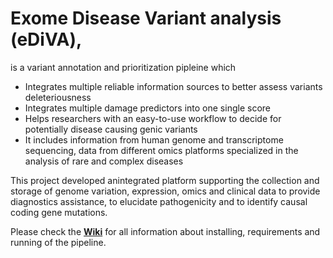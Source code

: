 
# Exome Disease Variant analysis (eDiVA), 
is a variant annotation and prioritization pipleine which
* Integrates multiple reliable information sources to better assess variants deleteriousness
* Integrates multiple damage predictors into one single score
* Helps researchers with an easy-to-use workflow to decide for potentially disease causing genic variants
* It includes information from human genome and transcriptome sequencing, data from different omics platforms specialized in the analysis of rare and complex diseases

This project developed anintegrated platform supporting the collection and storage of genome variation, expression, omics and clinical data to provide diagnostics assistance, to elucidate pathogenicity and to identify causal coding gene mutations.

Please check the **[Wiki](https://github.com/mbosio85/ediva/wiki)** for all information about installing, requirements and running of the pipeline.

<!---
----
Content from Wiki 
----

# Requirements 

List of external tools 

* [nextflow](https://www.nextflow.io/). 
* [Samtools](http://samtools.sourceforge.net/) v1.5
* Python 2.7
* [Bedtools](http://bedtools.readthedocs.io/en/latest/) 2.25
* [Fastqc](http://www.bioinformatics.babraham.ac.uk/projects/fastqc/) 0.11.5
* [Picard](https://broadinstitute.github.io/picard/) 1.119
* [GATK](https://software.broadinstitute.org/gatk/) 3.3+  
* [Bwa](http://bio-bwa.sourceforge.net/) 0.7.10
* [Tabix](http://www.htslib.org/download/)
* [Bcftools](https://samtools.github.io/bcftools/bcftools.html) 
* [dbNSP](ftp://ftp.ncbi.nih.gov/snp/organisms/human_9606/VCF/) database split by snp and indels with
    * bcftools view -v snps dbsnp.vcf.gz | bbcftools norm  -m - > snps.vcf
    * bcftools view -v indels dbsnp.vcf.gz | bbcftools norm  -m - > indels.vcf
* mysql-client

Python packages required:

* numpy 
* scipy 
* pysam
* drmaa
* xlrd 
* xlsxwriter
* MySQL-python
* mysql-connector==2.1.4 
* biopython
* python-tk [with apt-get]

-----

#  NextFlow Configuration 

Once Installed NextFlow, you can run eDiVA with simple one-liners, provided you configure properly NextFlow.
To do so, you will need to edit the profded nextfow.config file, adding your own parameters.

The most basic setup is to run eDiVA locally, for this you simply need to adapt the paths so they will refer to the installed tools in your machine.

**Here an example of the default nextflow.config file for local execution**
```
process {
  executor='local'
  }

env {
    REF='/users/GD/resource/human/hg19/bwa7/hg19.fasta'   
    DBINDEL='/users/GD/resource/human/hg19/databases/dbSNP/dbsnp_138.hg19.indels.vcf'
    DBSNP='/users/GD/resource/human/hg19/databases/dbSNP/dbsnp_138.hg19.snps.vcf'
    BWA='/users/GD/tools/bwa/bwa-0.7.10/bwa'
    EDIVA='/users/tools/ediva/edivatools-code/'
    GATK='/users/GD/tools/GATK/GenomeAnalysisTK-3.3/GenomeAnalysisTK.jar'
    PICARD='/users/GD/tools/picard/picard-tools-1.119/'
    SAMTOOLS='/users/GD/tools/samtools/samtools-1.3.1/samtools'   
    BEDTOOLS='/users/GD/tools/bedtools/bedtools-latest/bin/' 
    EXOME='exome_kit.bed'
    BEDTOOLS='/users/GD/tools/bedtools/bedtools-latest/bin/'
    FASTQC='/users/GD/tools/FastQC/FastQC-0.11.5/fastqc'
    PYTHON='/software/Python2.7/bin/python'
}
```

EXOME parameter is the bed file with the region of the genome covered by your kit. We normally extend the factory specifications by 150bp on each side, then we sort and merge the intervals.


**HPC environment execution configuration **
If you plan to run eDiVA in an HPC environment, please read NextFlow [documentation](https://www.nextflow.io/docs/latest/process.html) about how to do it 

A simple editing for an SGE environment is to change the process field above with the following:
```
    memory '2 GB'
    queue 'long'
    cpus 8
    executor 'sge'
```

If you plan to run each job with a different configuration, bear in mind this is possible to do by overriding the executor parameter when calling nextflow scripts.


----


# Step 1 eDiVA-Predict

This step describes how to launch eDiVA predict on all new samples coming out of  a sequencing machine.

```
nextflow run ~/ediva/edivatools-code/Predict/eDiVA-Predict.nf \
                    --NAME sample_name \
                    --READ1 fastq.read1.gz \
                    --READ2 fastq.read2.gz \
                    --AFFECTED 1
                    --CPU 2 \
                    --OUTF output_folder/ \
                    -w work_folder/  
```

**Parameters**
* NAME : Sample name you want to be in the Bam and VCF files
* READ1 and READ2 : fastq files with the raw reads
* AFFECTED : set to 1 if the sample is affected by the disease. This is optional and default is 0 
* CPU : number of CPUs assinged to the task, 2 is the default
* OUTF: output folder where to put the Bam and VCF file. One foder per sample is recommended since the final output has alwasy the same name 'all_variants.vcf'
* -w : NextFlow work directory. It is important if you specify your own one for the manual cleanup of NextFlow or for the resuming of interrupted jobs

**Outputs**
For each sample you will obtain:
*  Bam file of aligned and filtered reads
*  all_variants.vcf  with the SNPs and INDELs  calls
*  sample_info.txt [required for the next steps]
*  Quality_control folder with the fastqc results and other quality metrics for the sample.



----

# Step 1.5 eDiVA_prepare_for_annotation

Once all samples from a family are processed and all variants have been called, this step takes care to perform the joint multisample calling of vairant positions, in order to gather all information for all samples.

```
nextflow run eDiVA_prepare_for_annotation.nf \
        --OUTF annotation/ \
        --FAMILY_INFO family_config \
        --CPU 2
```

**Parameters**

* OUTF : output folder
*  CPU : number of CPU to use for the task
*  FAMILY_INFO : it is a text file obtained by concatenating the individual *sample_info.txt* of all samples, one per line.
    *  It is important here to double check the text file to verify the AFFECTED column is correct, 0 for non-affected samples and 1 for the affected ones

**Outputs**

*  VCF file with the multisample call : combined.variants.supplement.vcf
*  Pedigree file for the next steps: pedigree.tree


----

# Step 2-3 eDiVA-Annotate + eDiVA-Score

Once you have produced the combined multisample VCF file, it is time to annotate all variants with eDiVA-Annotate and rank them  with eDiVA-Score

```
nextflow run eDiVA-Annotate.nf \
        --OUTF ./ \
        --VCF testname.vcf \
        --CPU 2 
```

This routine performs the eDiVA-Annotate part, adding annotations from several information sources for all variants in the VCF, and automatically ranks them with eDiVA-Score script. 
The two steps are joined because eDiVA-Score requires eDiVA-Annotate input columns to be calculated on the fly.
There is an available repository of pre-calculated eDiVA-Scores for all exonic variants [here](https://public_docs.crg.es/sossowski/MicrobeGenomes/human/eDiVA/eDiVA_score/)

**Output**

* CSV file with annotated variants and scores 
    * combined.variants.supplement.ranked.csv

----


# Step 4 eDiVA-Prioritize

This is the final step of the pipeline where variants are filtered and selected, depending on the pedigree information, the disease inheritance profile, and the strictness of the filter:

**Command example**
```
nextflow run eDiVA-predict.nf --OUTF ./\
        --ANNOTATED combined.variants.supplement.ranked.csv \ 
        --MODE standard \
        --PEDIGREE pedigree.tree \
        --FAMILY_TYPE trio \
        --HPO hpo_list.txt \
        --EXCLUSIONLIST edivapath/Resource/gene_exclusion_list.txt \
        --INHERITANCE choose
```


**Params**

* ANNOTATED: The ranked.csv file output from eDiVA-Annotate.nf
*  OUTF  : Output folder
*  MODE : standard or strict
*  PEDIGREE : pedigree.tree file output from Step 1.5
*  FAMILY_TYPE  : trio (for parent-child trios) or family (other analyses)
*  HPO_list= Text file with HPO terms to be used for soft filtering. It can point to an empty file such as in Resource/empty_list.txt'* .  
*  EXCLUSIONLIST : Genes excluded because normally are false postitives . A default list is present in *'//Resource/gene_exclusion_list.txt* but it can point to an empty file 
*  INHERITANCE : Inheritance mode for the disease to chose among
    *  'dominant_inherited'
    *  'recessive'
    *   'dominant_denovo'
    *   'Xlinked'
    *  'compound'
 
 
 
 **Output**
 
*  Folder with the inheritance type e.g dominant_denovo
    *  combined.variants.supplement.dominant_inherited.csv : All variants annotated with an extra column explaining if they are compatible with the inheritance pattern provided
    *  combined.variants.supplement.filtered.dominant_inherited.csv : Only the variants passing the filters are reported here, sorted by eDiVA-Score
    *  combined.variants.supplement.filtered.dominant_inherited.csv.xlsx : Excel file with the selected variants, with extra OMIM and Clinvar information where available
*  variant_prioritization_report.xlsx 
    *  This file is updated with the current information. It is an excel file with one spreadsheet for each inheritance type. In this way you can have all analyses results in one file only

-->
